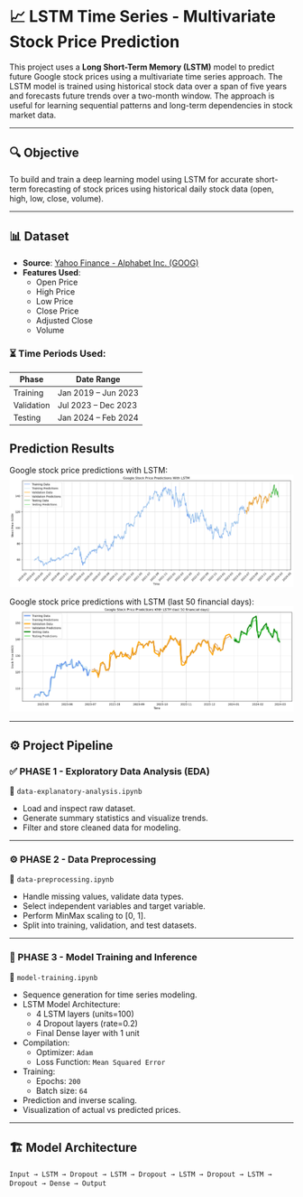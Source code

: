 # 📈 LSTM Time Series - Multivariate Stock Price Prediction

This project uses a **Long Short-Term Memory (LSTM)** model to predict future Google stock prices using a multivariate time series approach. The LSTM model is trained using historical stock data over a span of five years and forecasts future trends over a two-month window. The approach is useful for learning sequential patterns and long-term dependencies in stock market data.

---

## 🔍 Objective

To build and train a deep learning model using LSTM for accurate short-term forecasting of stock prices using historical daily stock data (open, high, low, close, volume).

---

## 📊 Dataset

- **Source**: [Yahoo Finance - Alphabet Inc. (GOOG)](https://finance.yahoo.com/quote/GOOG/history)
- **Features Used**:
  - Open Price
  - High Price
  - Low Price
  - Close Price
  - Adjusted Close
  - Volume

### ⏳ Time Periods Used:

| Phase        | Date Range           |
|--------------|----------------------|
| Training     | Jan 2019 – Jun 2023  |
| Validation   | Jul 2023 – Dec 2023  |
| Testing      | Jan 2024 – Feb 2024  |


## Prediction Results

Google stock price predictions with LSTM:
![Google stock price predictions with LSTM](https://github.com/Susanta2102/DeepStock/blob/main/output%201.png)



Google stock price predictions with LSTM (last 50 financial days):
![Google stock price predictions with LSTM](https://github.com/Susanta2102/DeepStock/blob/main/output%202.png)

---

## ⚙️ Project Pipeline

### ✅ PHASE 1 - Exploratory Data Analysis (EDA)

📁 `data-explanatory-analysis.ipynb`

- Load and inspect raw dataset.
- Generate summary statistics and visualize trends.
- Filter and store cleaned data for modeling.

---

### ⚙️ PHASE 2 - Data Preprocessing

📁 `data-preprocessing.ipynb`

- Handle missing values, validate data types.
- Select independent variables and target variable.
- Perform MinMax scaling to [0, 1].
- Split into training, validation, and test datasets.

---

### 🧠 PHASE 3 - Model Training and Inference

📁 `model-training.ipynb`

- Sequence generation for time series modeling.
- LSTM Model Architecture:
  - 4 LSTM layers (units=100)
  - 4 Dropout layers (rate=0.2)
  - Final Dense layer with 1 unit
- Compilation:
  - Optimizer: `Adam`
  - Loss Function: `Mean Squared Error`
- Training:
  - Epochs: `200`
  - Batch size: `64`
- Prediction and inverse scaling.
- Visualization of actual vs predicted prices.

---

## 🏗️ Model Architecture

```text
Input → LSTM → Dropout → LSTM → Dropout → LSTM → Dropout → LSTM → Dropout → Dense → Output
